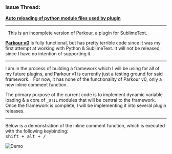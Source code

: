### Issue Thread:
[**Auto reloading of python module files used by plugin**](https://forum.sublimetext.com/t/auto-reloading-of-python-module-files-used-by-plugin/5321)
&nbsp;

-----

&nbsp;
This is an incomplete version of Parkour, a plugin for SublimeText.

__[Parkour v0](https://github.com/Enteleform/Presentations/tree/master/Writing%20Your%20Own%20Sublime%20Text%20Plugins/2015-05-26#parkour)__ is fully functional, but has pretty terrible code since it was my first attempt at working with Python & SublimeText.
It will not be released, since I have no intention of supporting it.

-----

I am in the process of building a framework which I will be using for all of my future plugins, and Parkour v1 is currently just a testing ground for said framework. &nbsp; For now, it has none of the functionality of Parkour v0, only a new inline comment function.

The primary purpose of the current code is to implement dynamic variable loading & a core of `_UTIL` modules that will be central to the framework. &nbsp; Once the framework is complete, I will be implementing it into several plugin releases.

-----

Below is a demonstration of the inline comment function, which is executed with the following keybinding:  
<kbd>shift + alt + /</kbd>

![Demo](https://raw.githubusercontent.com/Enteleform/-SCRIPTS-/master/SublimeText/%5BIssues%5D/auto-reloading-of-python-module-files-used-by-plugin/Inline%20Comment%20Demo.gif)
